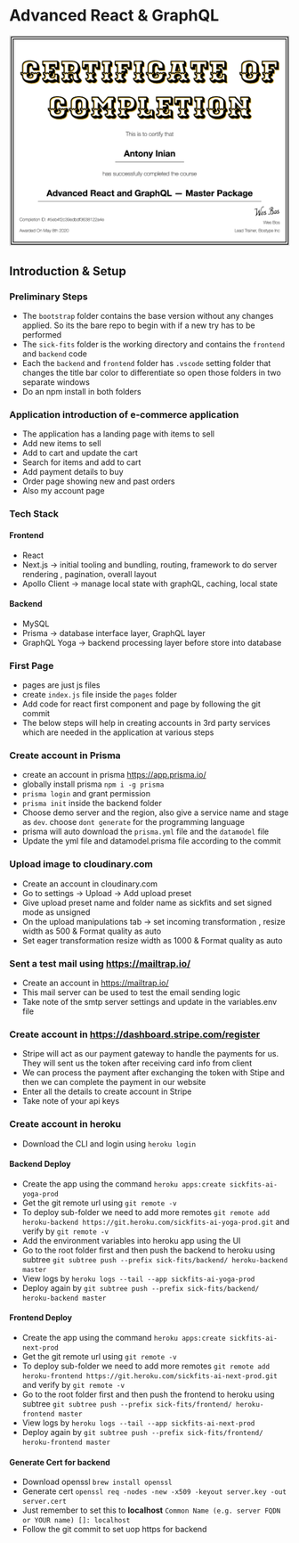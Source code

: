 # Advanced React & GraphQL

![Certificate Of Completion](https://github.com/inianantony/advancedreact/blob/main/Certificate_of_Completion.png?raw=true)

## Introduction & Setup

### Preliminary Steps

* The `bootstrap` folder contains the base version without any changes applied. So its the bare repo to begin with if a new try has to be performed
* The `sick-fits` folder is the working directory and contains the `frontend` and `backend` code
* Each the `backend` and `frontend` folder has `.vscode` setting folder that changes the title bar color to differentiate so open those folders in two separate windows
* Do an npm install in both folders

### Application introduction of e-commerce application

* The application has a landing page with items to sell
* Add new items to sell
* Add to cart and update the cart
* Search for items and add to cart
* Add payment details to buy
* Order page showing new and past orders
* Also my account page

### Tech Stack

#### Frontend

* React
* Next.js -> initial tooling and bundling, routing, framework to do server rendering , pagination, overall layout
* Apollo Client -> manage local state with graphQL, caching, local state

#### Backend

* MySQL
* Prisma -> database interface layer, GraphQL layer
* GraphQL Yoga -> backend processing layer before store into database

### First Page

* pages are just js files
* create `index.js` file inside the `pages` folder
* Add code for react first component and page by following the git commit
* The below steps will help in creating accounts in 3rd party services which are needed in the application at various steps

### Create account in Prisma

* create an account in prisma https://app.prisma.io/
* globally install prisma `npm i -g prisma`
* `prisma login` and grant permission
* `prisma init` inside the backend folder
* Choose demo server and the region, also give a service name and stage as `dev`. choose `dont generate` for the programming language
* prisma will auto download the `prisma.yml` file and the `datamodel` file
* Update the yml file and datamodel.prisma file according to the commit

### Upload image to cloudinary.com

* Create an account in cloudinary.com
* Go to settings -> Upload -> Add upload preset
* Give upload preset name and folder name as sickfits and set signed mode as unsigned
* On the upload manipulations tab -> set incoming transformation , resize width as 500 & Format quality as auto
* Set eager transformation resize width as 1000 & Format quality as auto

### Sent a test mail using https://mailtrap.io/

* Create an account in https://mailtrap.io/
* This mail server can be used to test the email sending logic
* Take note of the smtp server settings and update in the variables.env file

### Create account in https://dashboard.stripe.com/register

* Stripe will act as our payment gateway to handle the payments for us. They will sent us the token after receiving card info from client
* We can process the payment after exchanging the token with Stipe and then we can complete the payment in our website
* Enter all the details to create account in Stripe
* Take note of your api keys

### Create account in heroku

* Download the CLI and login using `heroku login`
  
#### Backend Deploy

* Create the app using the command `heroku apps:create sickfits-ai-yoga-prod`
* Get the git remote url using `git remote -v`
* To deploy sub-folder we need to add more remotes `git remote add heroku-backend https://git.heroku.com/sickfits-ai-yoga-prod.git` and verify by `git remote -v`
* Add the environment variables into heroku app using the UI
* Go to the root folder first and then push the backend to heroku using subtree `git subtree push --prefix sick-fits/backend/ heroku-backend master`
* View logs by `heroku logs --tail --app sickfits-ai-yoga-prod`
* Deploy again by `git subtree push --prefix sick-fits/backend/ heroku-backend master`

#### Frontend Deploy

* Create the app using the command `heroku apps:create sickfits-ai-next-prod`
* Get the git remote url using `git remote -v`
* To deploy sub-folder we need to add more remotes `git remote add heroku-frontend https://git.heroku.com/sickfits-ai-next-prod.git` and verify by `git remote -v`
* Go to the root folder first and then push the frontend to heroku using subtree `git subtree push --prefix sick-fits/frontend/ heroku-frontend master`
* View logs by `heroku logs --tail --app sickfits-ai-next-prod`
* Deploy again by `git subtree push --prefix sick-fits/frontend/ heroku-frontend master`

#### Generate Cert for backend

* Download openssl `brew install openssl`
* Generate cert `openssl req -nodes -new -x509 -keyout server.key -out server.cert`
* Just remember to set this to **localhost** `Common Name (e.g. server FQDN or YOUR name) []: localhost`
* Follow the git commit to set uop https for backend
